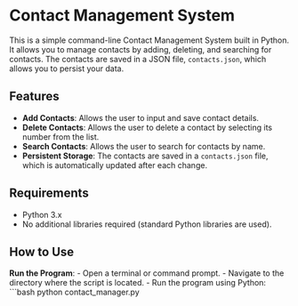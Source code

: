 # Contact Management System

This is a simple command-line Contact Management System built in Python. It allows you to manage contacts by adding, deleting, and searching for contacts. The contacts are saved in a JSON file, `contacts.json`, which allows you to persist your data.

## Features

- **Add Contacts**: Allows the user to input and save contact details.
- **Delete Contacts**: Allows the user to delete a contact by selecting its number from the list.
- **Search Contacts**: Allows the user to search for contacts by name.
- **Persistent Storage**: The contacts are saved in a `contacts.json` file, which is automatically updated after each change.

## Requirements

- Python 3.x
- No additional libraries required (standard Python libraries are used).

## How to Use
**Run the Program**:
    - Open a terminal or command prompt.
    - Navigate to the directory where the script is located.
    - Run the program using Python:
      ```bash
      python contact_manager.py
